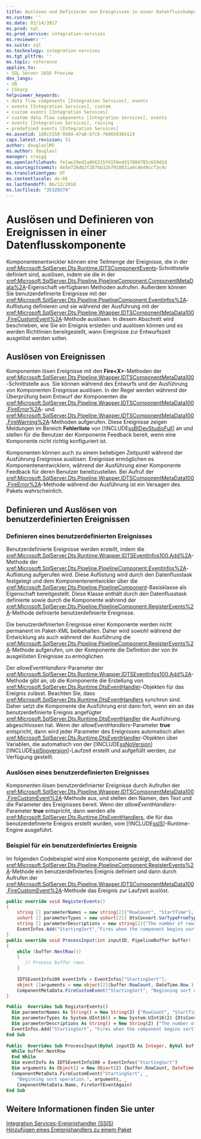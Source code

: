 ```yaml
---
title: Auslösen und Definieren von Ereignissen in einer Datenflusskomponente | Microsoft-Dokumentation
ms.custom: ''
ms.date: 03/14/2017
ms.prod: sql
ms.prod_service: integration-services
ms.reviewer: ''
ms.suite: sql
ms.technology: integration-services
ms.tgt_pltfrm: ''
ms.topic: reference
applies_to:
- SQL Server 2016 Preview
dev_langs:
- VB
- CSharp
helpviewer_keywords:
- data flow components [Integration Services], events
- events [Integration Services], custom
- custom events [Integration Services]
- custom data flow components [Integration Services], events
- events [Integration Services], raising
- predefined events [Integration Services]
ms.assetid: 1d8c5358-9384-47a8-b7cb-7b0650384119
caps.latest.revision: 51
author: douglaslMS
ms.author: douglasl
manager: craigg
ms.openlocfilehash: fe1ae29ed2a866215fd150edd17884785c659d2d
ms.sourcegitcommit: de5e726db2f287bb32b7910831a0c4649ccf3c4c
ms.translationtype: HT
ms.contentlocale: de-DE
ms.lasthandoff: 06/12/2018
ms.locfileid: "35329274"
---
```

# <a name="raising-and-defining-events-in-a-data-flow-component"></a>Auslösen und Definieren von Ereignissen in einer Datenflusskomponente
  Komponentenentwickler können eine Teilmenge der Ereignisse, die in der <xref:Microsoft.SqlServer.Dts.Runtime.IDTSComponentEvents>-Schnittstelle definiert sind, auslösen, indem sie die in der <xref:Microsoft.SqlServer.Dts.Pipeline.PipelineComponent.ComponentMetaData%2A>-Eigenschaft verfügbaren Methoden aufrufen. Außerdem können Sie benutzerdefinierte Ereignisse mit der <xref:Microsoft.SqlServer.Dts.Pipeline.PipelineComponent.EventInfos%2A>-Auflistung definieren und sie während der Ausführung mit der <xref:Microsoft.SqlServer.Dts.Pipeline.Wrapper.IDTSComponentMetaData100.FireCustomEvent%2A>-Methode auslösen. In diesem Abschnitt wird beschrieben, wie Sie ein Ereignis erstellen und auslösen können und es werden Richtlinien bereitgestellt, wann Ereignisse zur Entwurfszeit ausgelöst werden sollen.  
  
## <a name="raising-events"></a>Auslösen von Ereignissen  
 Komponenten lösen Ereignisse mit den **Fire\<X>**-Methoden der <xref:Microsoft.SqlServer.Dts.Pipeline.Wrapper.IDTSComponentMetaData100>-Schnittstelle aus. Sie können während des Entwurfs und der Ausführung von Komponenten Ereignisse auslösen. In der Regel werden während der Überprüfung beim Entwurf der Komponenten die <xref:Microsoft.SqlServer.Dts.Pipeline.Wrapper.IDTSComponentMetaData100.FireError%2A>- und <xref:Microsoft.SqlServer.Dts.Pipeline.Wrapper.IDTSComponentMetaData100.FireWarning%2A>-Methoden aufgerufen. Diese Ereignisse zeigen Meldungen im Bereich **Fehlerliste** von [!INCLUDE[ssBIDevStudioFull](../../../includes/ssbidevstudiofull-md.md)] an und stellen für die Benutzer der Komponente Feedback bereit, wenn eine Komponente nicht richtig konfiguriert ist.  
  
 Komponenten können auch zu einem beliebigen Zeitpunkt während der Ausführung Ereignisse auslösen. Ereignisse ermöglichen es Komponentenentwicklern, während der Ausführung einer Komponente Feedback für deren Benutzer bereitzustellen. Bei Aufruf der <xref:Microsoft.SqlServer.Dts.Pipeline.Wrapper.IDTSComponentMetaData100.FireError%2A>-Methode während der Ausführung ist ein Versagen des Pakets wahrscheinlich.  
  
## <a name="defining-and-raising-custom-events"></a>Definieren und Auslösen von benutzerdefinierten Ereignissen  
  
### <a name="defining-a-custom-event"></a>Definieren eines benutzerdefinierten Ereignisses  
 Benutzerdefinierte Ereignisse werden erstellt, indem die <xref:Microsoft.SqlServer.Dts.Runtime.Wrapper.IDTSEventInfos100.Add%2A>-Methode der <xref:Microsoft.SqlServer.Dts.Pipeline.PipelineComponent.EventInfos%2A>-Auflistung aufgerufen wird. Diese Auflistung wird durch den Datenflusstask festgelegt und dem Komponentenentwickler über die <xref:Microsoft.SqlServer.Dts.Pipeline.PipelineComponent>-Basisklasse als Eigenschaft bereitgestellt. Diese Klasse enthält durch den Datenflusstask definierte sowie durch die Komponente während der <xref:Microsoft.SqlServer.Dts.Pipeline.PipelineComponent.RegisterEvents%2A>-Methode definierte benutzerdefinierte Ereignisse.  
  
 Die benutzerdefinierten Ereignisse einer Komponente werden nicht permanent im Paket-XML beibehalten. Daher wird sowohl während der Entwicklung als auch während der Ausführung die <xref:Microsoft.SqlServer.Dts.Pipeline.PipelineComponent.RegisterEvents%2A>-Methode aufgerufen, um der Komponente die Definition der von ihr ausgelösten Ereignisse zu ermöglichen.  
  
 Der *allowEventHandlers*-Parameter der <xref:Microsoft.SqlServer.Dts.Runtime.Wrapper.IDTSEventInfos100.Add%2A>-Methode gibt an, ob die Komponente die Erstellung von <xref:Microsoft.SqlServer.Dts.Runtime.DtsEventHandler>-Objekten für das Ereignis zulässt. Beachten Sie, dass <xref:Microsoft.SqlServer.Dts.Runtime.DtsEventHandlers> synchron sind. Daher setzt die Komponente die Ausführung erst dann fort, wenn ein an das benutzerdefinierte Ereignis angefügter <xref:Microsoft.SqlServer.Dts.Runtime.DtsEventHandler> die Ausführung abgeschlossen hat. Wenn der *allowEventHandlers*-Parameter **true** entspricht, dann wird jeder Parameter des Ereignisses automatisch allen <xref:Microsoft.SqlServer.Dts.Runtime.DtsEventHandler>-Objekten über Variablen, die automatisch von der [!INCLUDE[ssNoVersion](../../../includes/ssnoversion-md.md)] [!INCLUDE[ssISnoversion](../../../includes/ssisnoversion-md.md)]-Laufzeit erstellt und aufgefüllt werden, zur Verfügung gestellt.  
  
### <a name="raising-a-custom-event"></a>Auslösen eines benutzerdefinierten Ereignisses  
 Komponenten lösen benutzerdefinierter Ereignisse durch Aufrufen der <xref:Microsoft.SqlServer.Dts.Pipeline.Wrapper.IDTSComponentMetaData100.FireCustomEvent%2A>-Methode aus, und stellen den Namen, den Text und die Parameter des Ereignisses bereit. Wenn der *allowEventHandlers*-Parameter **true** entspricht, dann werden alle <xref:Microsoft.SqlServer.Dts.Runtime.DtsEventHandlers>, die für das benutzerdefinierte Ereignis erstellt wurden, vom [!INCLUDE[ssIS](../../../includes/ssis-md.md)]-Runtime-Engine ausgeführt.  
  
### <a name="custom-event-sample"></a>Beispiel für ein benutzerdefiniertes Ereignis  
 Im folgenden Codebeispiel wird eine Komponente gezeigt, die während der <xref:Microsoft.SqlServer.Dts.Pipeline.PipelineComponent.RegisterEvents%2A>-Methode ein benutzerdefiniertes Ereignis definiert und dann durch Aufrufen der <xref:Microsoft.SqlServer.Dts.Pipeline.Wrapper.IDTSComponentMetaData100.FireCustomEvent%2A>-Methode das Ereignis zur Laufzeit auslöst.  
  
```csharp  
public override void RegisterEvents()  
{  
    string [] parameterNames = new string[2]{"RowCount", "StartTime"};  
    ushort [] parameterTypes = new ushort[2]{ DtsConvert.VarTypeFromTypeCode(TypeCode.Int32), DtsConvert.VarTypeFromTypeCode(TypeCode.DateTime)};  
    string [] parameterDescriptions = new string[2]{"The number of rows to sort.", "The start time of the Sort operation."};  
    EventInfos.Add("StartingSort","Fires when the component begins sorting the rows.",false,ref parameterNames, ref paramterTypes, ref parameterDescriptions);  
}  
public override void ProcessInput(int inputID, PipelineBuffer buffer)  
{  
    while (buffer.NextRow())  
    {  
       // Process buffer rows.  
    }  
  
    IDTSEventInfo100 eventInfo = EventInfos["StartingSort"];  
    object []arguments = new object[2]{buffer.RowCount, DateTime.Now };  
    ComponentMetaData.FireCustomEvent("StartingSort", "Beginning sort operation.", ref arguments, ComponentMetaData.Name, ref FireSortEventAgain);  
}  
```  
  
```vb  
Public  Overrides Sub RegisterEvents()   
  Dim parameterNames As String() = New String(2) {"RowCount", "StartTime"}   
  Dim parameterTypes As System.UInt16() = New System.UInt16(2) {DtsConvert.VarTypeFromTypeCode(TypeCode.Int32), DtsConvert.VarTypeFromTypeCode(TypeCode.DateTime)}   
  Dim parameterDescriptions As String() = New String(2) {"The number of rows to sort.", "The start time of the Sort operation."}   
  EventInfos.Add("StartingSort", "Fires when the component begins sorting the rows.", False, parameterNames, paramterTypes, parameterDescriptions)   
End Sub   
  
Public  Overrides Sub ProcessInput(ByVal inputID As Integer, ByVal buffer As PipelineBuffer)   
  While buffer.NextRow   
  End While   
  Dim eventInfo As IDTSEventInfo100 = EventInfos("StartingSort")   
  Dim arguments As Object() = New Object(2) {buffer.RowCount, DateTime.Now}   
  ComponentMetaData.FireCustomEvent("StartingSort", _  
    "Beginning sort operation.", arguments, _  
    ComponentMetaData.Name, FireSortEventAgain)   
End Sub  
```  

## <a name="see-also"></a>Weitere Informationen finden Sie unter  
 [Integration Services-Ereignishandler &#40;SSIS&#41;](../../../integration-services/integration-services-ssis-event-handlers.md)   
 [Hinzufügen eines Ereignishandlers zu einem Paket](http://msdn.microsoft.com/library/5e56885d-8658-480a-bed9-3f2f8003fd78)  
  
  
